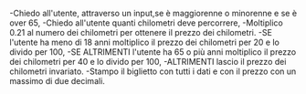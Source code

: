 -Chiedo all'utente, attraverso un input,se è maggiorenne o minorenne e se è over 65,
-Chiedo all'utente quanti chilometri deve percorrere,
-Moltiplico 0.21 al numero dei chilometri per ottenere il prezzo dei chilometri.
-SE l'utente ha meno di 18 anni moltiplico il prezzo dei chilometri per 20 e lo divido per 100,
-SE ALTRIMENTI l'utente ha 65 o più anni moltiplico il prezzo dei chilometri per 40 e lo divido per 100,
-ALTRIMENTI lascio il prezzo dei chilometri invariato.
-Stampo il biglietto con tutti i dati e con il prezzo con un massimo di due decimali.
